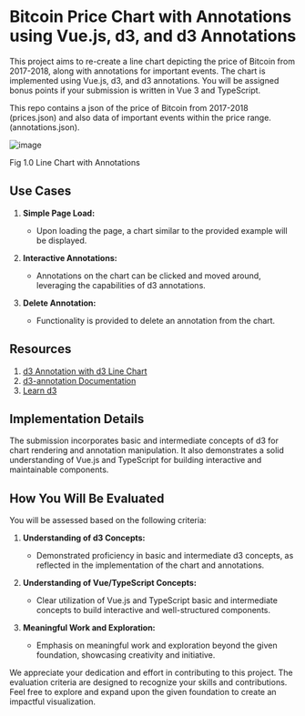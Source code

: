 # Bitcoin Price Chart with Annotations using Vue.js, d3, and d3 Annotations

This project aims to re-create a line chart depicting the price of Bitcoin from 2017-2018, along with annotations for important events. 
The chart is implemented using Vue.js, d3, and d3 annotations. You will be assigned bonus points if your submission is written in Vue 3 and TypeScript.

This repo contains a json of the price of Bitcoin from 2017-2018 (prices.json) and also data of 
important events within the price range. (annotations.json).


![image](https://github.com/cyphercrescent/ccl-eval-fetp/assets/45539206/b5991049-9538-4a36-bfe8-d7ac0d0bd9bc)

Fig 1.0 Line Chart with Annotations


## Use Cases

1. **Simple Page Load:**
   - Upon loading the page, a chart similar to the provided example will be displayed.

2. **Interactive Annotations:**
   - Annotations on the chart can be clicked and moved around, leveraging the capabilities of d3 annotations.

3. **Delete Annotation:**
   - Functionality is provided to delete an annotation from the chart.

## Resources

1. [d3 Annotation with d3 Line Chart](https://observablehq.com/@hydrosquall/d3-annotation-with-d3-line-chart)
2. [d3-annotation Documentation](https://d3-annotation.susielu.com/)
3. [Learn d3](https://observablehq.com/@d3/learn-d)

## Implementation Details

The submission incorporates basic and intermediate concepts of d3 for chart rendering and annotation manipulation. It also demonstrates a solid understanding of Vue.js and TypeScript for building interactive and maintainable components.

## How You Will Be Evaluated

You will be assessed based on the following criteria:

1. **Understanding of d3 Concepts:**
   - Demonstrated proficiency in basic and intermediate d3 concepts, as reflected in the implementation of the chart and annotations.

2. **Understanding of Vue/TypeScript Concepts:**
   - Clear utilization of Vue.js and TypeScript basic and intermediate concepts to build interactive and well-structured components.

3. **Meaningful Work and Exploration:**
   - Emphasis on meaningful work and exploration beyond the given foundation, showcasing creativity and initiative.

We appreciate your dedication and effort in contributing to this project. The evaluation criteria are designed to recognize your skills and contributions. Feel free to explore and expand upon the given foundation to create an impactful visualization.
